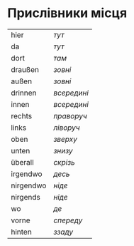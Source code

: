 
# Прислівники місця

|||
|-|-|
hier | _тут_
da | _тут_
dort | _там_
draußen | _зовні_
außen | _зовні_
drinnen | _всередині_
innen | _всередині_
rechts | _праворуч_
links | _ліворуч_
oben | _зверху_
unten | _знизу_  
überall | _скрізь_
irgendwo | _десь_
nirgendwo | _ніде_
nirgends | _ніде_
wo | _де_
vorne | _спереду_
hinten | _ззаду_
